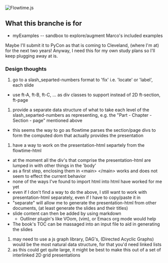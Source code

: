 ![Flowtime.js](https://github.com/tfer/flowtime.js/raw/master/assets/img/logo-black.png "Flowtime.js Logo")

## What this branche is for

* myExamples -- sandbox to explore/augment Marco's included examples


Maybe I'll submit it to PyCon as that is coming to Cleveland, (where I'm at) for the next two years!  Anyway, I need this for my own study plans so I'll keep plugging away at is.

### Design thoughts

1. go to a slash_separted-numbers format to 'fix' i.e. 'locate' or 'label', each slide
  * use ft-A, ft-B, ft-C, ... as div classes to support instead of 2D ft-section, ft-page
1. provide a separate data structure of what to take each level of the slash_separted-numbers as representing, e.g. the "Part - Chapter - Section - page" mentioned above
  * this seems the way to go as flowtime parses the section/page divs to form the computed dom that actually provides the presentation
1. have a way to work on the presentation-html separtely from the flowtime-html
  * at the moment all the div's that comprise the presentation-html are lumped in with other things in the 'body'
  * as a first step, enclosing them in \<main\> \</main\> works and does not seem to effect the current behavior
  * none of the ways I've found to import html into html have worked for me yet
  * even if I don't find a way to do the above, I still want to work with presentation-html separately, even if I have to copy/paste it in
  * "separate" will allow me to generate the presentation-html from other documents, (at least generate the slides and their titles)
  * slide content can then be added by using markdown
    * Outliner plugin's like VOom, (vim), or Emacs org mode would help
  * The book's TOC can be massaged into an input file to aid in generating the slides
 1. may need to use a js graph library, DAG's, (Directed Acyclic Graphs) would be the most natural data structure, for that you'd need linked lists
 1. as this could get quite large, it might be best to make this out of a set of interlinked 2D grid presentations
